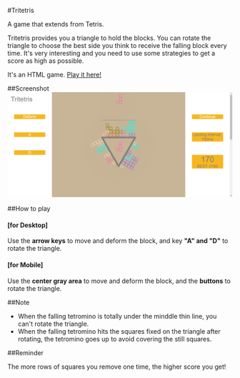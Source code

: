 #Tritetris
<p>A game that extends from Tetris.</p>
<p>Tritetris provides you a triangle to hold the blocks. You can rotate the triangle to choose the best side you think to receive the falling block every time. It's very interesting and you need to use some strategies to get a score as
high as possible.</p>
<p>It's an HTML game. <a href="https://enzeberg.github.io/tritetris">Play it here!</a></p>
##Screenshot
<img src="./images/tritetris.png">

##How to play
<h4>[for Desktop] </h4>
<p>Use the <strong>arrow keys</strong> to move and deform the block, and key <strong>"A" and "D"</strong> to rotate the triangle.</p>
<h4>[for Mobile]</h4>
<p>Use the <strong>center gray area</strong> to move and deform the block, and the <strong>buttons</strong> to rotate the triangle.</p>

##Note
<ul>
	<li>When the falling tetromino is totally under the minddle thin line, you can't rotate the triangle.</li>
	<li>When the falling tetromino hits the squares fixed on the triangle after rotating, the tetromino goes up to avoid covering the still squares.</li>
</ul>

##Reminder
<p>The more rows of squares you remove one time, the higher score you get!</p>

